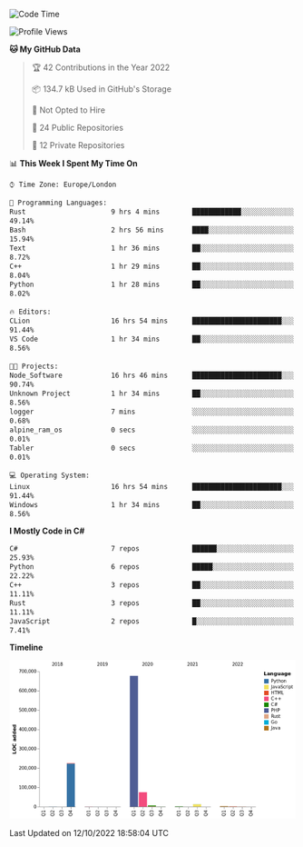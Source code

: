 <!--START_SECTION:waka-->
![Code Time](http://img.shields.io/badge/Code%20Time-307%20hrs%2038%20mins-blue)

![Profile Views](http://img.shields.io/badge/Profile%20Views-1-blue)

**🐱 My GitHub Data** 

> 🏆 42 Contributions in the Year 2022
 > 
> 📦 134.7 kB Used in GitHub's Storage 
 > 
> 🚫 Not Opted to Hire
 > 
> 📜 24 Public Repositories 
 > 
> 🔑 12 Private Repositories  
 > 
📊 **This Week I Spent My Time On** 

```text
⌚︎ Time Zone: Europe/London

💬 Programming Languages: 
Rust                     9 hrs 4 mins        ████████████░░░░░░░░░░░░░   49.14% 
Bash                     2 hrs 56 mins       ████░░░░░░░░░░░░░░░░░░░░░   15.94% 
Text                     1 hr 36 mins        ██░░░░░░░░░░░░░░░░░░░░░░░   8.72% 
C++                      1 hr 29 mins        ██░░░░░░░░░░░░░░░░░░░░░░░   8.04% 
Python                   1 hr 28 mins        ██░░░░░░░░░░░░░░░░░░░░░░░   8.02%

🔥 Editors: 
CLion                    16 hrs 54 mins      ██████████████████████░░░   91.44% 
VS Code                  1 hr 34 mins        ██░░░░░░░░░░░░░░░░░░░░░░░   8.56%

🐱‍💻 Projects: 
Node_Software            16 hrs 46 mins      ██████████████████████░░░   90.74% 
Unknown Project          1 hr 34 mins        ██░░░░░░░░░░░░░░░░░░░░░░░   8.56% 
logger                   7 mins              ░░░░░░░░░░░░░░░░░░░░░░░░░   0.68% 
alpine_ram_os            0 secs              ░░░░░░░░░░░░░░░░░░░░░░░░░   0.01% 
Tabler                   0 secs              ░░░░░░░░░░░░░░░░░░░░░░░░░   0.01%

💻 Operating System: 
Linux                    16 hrs 54 mins      ██████████████████████░░░   91.44% 
Windows                  1 hr 34 mins        ██░░░░░░░░░░░░░░░░░░░░░░░   8.56%

```

**I Mostly Code in C#** 

```text
C#                       7 repos             ██████░░░░░░░░░░░░░░░░░░░   25.93% 
Python                   6 repos             █████░░░░░░░░░░░░░░░░░░░░   22.22% 
C++                      3 repos             ██░░░░░░░░░░░░░░░░░░░░░░░   11.11% 
Rust                     3 repos             ██░░░░░░░░░░░░░░░░░░░░░░░   11.11% 
JavaScript               2 repos             █░░░░░░░░░░░░░░░░░░░░░░░░   7.41%

```


**Timeline**

![Chart not found](https://raw.githubusercontent.com/Jirubizu/Jirubizu/master/charts/bar_graph.png) 


 Last Updated on 12/10/2022 18:58:04 UTC
<!--END_SECTION:waka-->